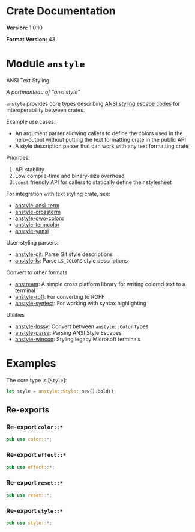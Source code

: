 # Crate Documentation

**Version:** 1.0.10

**Format Version:** 43

# Module `anstyle`

ANSI Text Styling

*A portmanteau of "ansi style"*

`anstyle` provides core types describing [ANSI styling escape
codes](https://en.wikipedia.org/wiki/ANSI_escape_code) for interoperability
between crates.

Example use cases:
- An argument parser allowing callers to define the colors used in the help-output without
  putting the text formatting crate in the public API
- A style description parser that can work with any text formatting crate

Priorities:
1. API stability
2. Low compile-time and binary-size overhead
3. `const` friendly API for callers to statically define their stylesheet

For integration with text styling crate, see:
- [anstyle-ansi-term](https://docs.rs/anstyle-ansi-term)
- [anstyle-crossterm](https://docs.rs/anstyle-crossterm)
- [anstyle-owo-colors](https://docs.rs/anstyle-owo-colors)
- [anstyle-termcolor](https://docs.rs/anstyle-termcolor)
- [anstyle-yansi](https://docs.rs/anstyle-yansi)

User-styling parsers:
- [anstyle-git](https://docs.rs/anstyle-git): Parse Git style descriptions
- [anstyle-ls](https://docs.rs/anstyle-ls): Parse `LS_COLORS` style descriptions

Convert to other formats
- [anstream](https://docs.rs/anstream): A simple cross platform library for writing colored text to a terminal
- [anstyle-roff](https://docs.rs/anstyle-roff): For converting to ROFF
- [anstyle-syntect](https://docs.rs/anstyle-syntect): For working with syntax highlighting

Utilities
- [anstyle-lossy](https://docs.rs/anstyle-lossy): Convert between `anstyle::Color` types
- [anstyle-parse](https://docs.rs/anstyle-parse): Parsing ANSI Style Escapes
- [anstyle-wincon](https://docs.rs/anstyle-wincon): Styling legacy Microsoft terminals

# Examples

The core type is [`Style`]:
```rust
let style = anstyle::Style::new().bold();
```

## Re-exports

### Re-export `color::*`

```rust
pub use color::*;
```

### Re-export `effect::*`

```rust
pub use effect::*;
```

### Re-export `reset::*`

```rust
pub use reset::*;
```

### Re-export `style::*`

```rust
pub use style::*;
```

